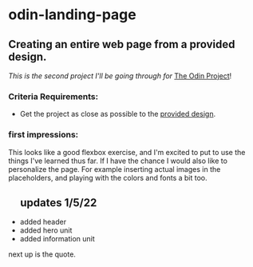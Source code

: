 # odin-landing-page
<h2>Creating an entire web page from a provided design.</h2>
<p><em>This is the second project I'll be going through for </em><a href="https://www.theodinproject.com/">The Odin Project</a>!</p>
<h3>Criteria Requirements:</h3>
<ul>
  <li>Get the project as close as possible to the <a href="https://github.com/thejourneyville/odin-landing-page/blob/main/source-images/odin-project-landing-page-original-image.png">provided design</a>.</li>
</ul>
<h3>first impressions:</h3>
<p>This looks like a good flexbox exercise, and I'm excited to put to use the things I've learned thus far. If I have the chance I would also like to personalize the page. For example inserting actual images in the placeholders, and playing with the colors and fonts a bit too.</p>

<ul><h2>updates 1/5/22</h2>
  <li>added header</li>
  <li>added hero unit</li>
  <li>added information unit</li>
</ul>

<p>next up is the quote.</p>

